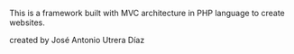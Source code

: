This is a framework built with MVC architecture in PHP language to create websites.

created by José Antonio Utrera Díaz